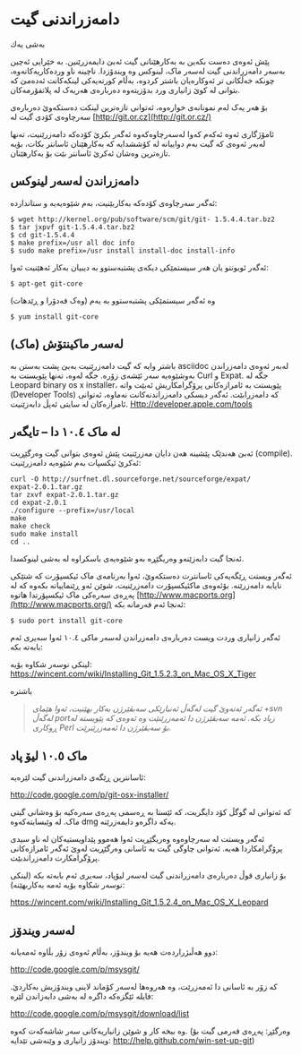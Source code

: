 # دامه‌زراندنی گیت

به‌شی یه‌ك



پێش ئەوەی دەست بکەین بە بەکارهێنانی گیت ئەبێ دایمەزرێنین. بە خێرایی ئەچین بەسەر دامەزراندنی گیت لەسەر ماک، لینوکس وە ویندۆزدا. ناچینە ناو وردەکاریەکانەوە، چونکە خەڵکانی تر ئەوکارەیان باشتر کردوە، بەڵام کورتەیەکی لینکەکانت ئەدەمێ کە بتوانی لە کوێ زانیاری ورد بدۆزیتەوە دەربارەی هەریەک لە پلاتفۆرمەکان.

بۆ هەر یەک لەم نمونانەی خوارەوە، ئەتوانی تازەترین لینکت دەستکەوێ دەربارەی سەرچاوەی کۆدی گیت لە [http://git.or.cz](http://git.or.cz/)

ئامۆژگاری ئەوە ئەکەم کەوا لەسەرچاوەکەوە ئەگەر بکرێ کۆدەکە دامەزرێنیت، تەنها لەبەر ئەوەی کە گیت بەم دواییانە لە کۆششدایە کە بەکارهێنان ئاسانتر بکات، بۆیە تازەترین وەشان ئەکرێ ئاسانتر بێت بۆ بەکارهێنان. 



## **دامەزراندن لەسەر لینوکس**

ئەگەر سەرچاوەی کۆدەکە بەکاربێنیت، بەم شێوەیەیە و ستانداردە:

```shell
$ wget http://kernel.org/pub/software/scm/git/git- 1.5.4.4.tar.bz2
$ tar jxpvf git-1.5.4.4.tar.bz2
$ cd git-1.5.4.4
$ make prefix=/usr all doc info 
$ sudo make prefix=/usr install install-doc install-info

```

ئەگەر ئوبونتو یان هەر سیستمێکی دیکەی پشتبەستوو بە دیبیان بەکار ئەهێنیت ئەوا:

```shell
$ apt-get git-core
```

وە ئەگەر سیستمێکی پشتبەستوو بە یەم (وەک فەدۆرا و ڕێدهات)

```shell
$ yum install git-core
```

## **لەسەر ماکینتۆش (ماک)**

باشتر وایە کە گیت دامەزرێنیت بەبێ پشت بەستن بە asciidoc لەبەر ئەوەی دامەزراندن بەوشێوەیە سەر ئێشەی زۆرە. جگە لەوە، تەنها پێویستت بە Curl و Expat. جگە لە Leopard binary os x installer، پێویستت بە ئامرازەکانی پرۆگرامکاریش ئەبێت واتە (Developer Tools) کە دامەزرابێت. ئەگەر دیسکی دامەزراندنەکانت نەماوە، ئەتوانی ئامرازەکان لە سایتی ئەپڵ دابەزێنیت. [Http://developer.apple.com/tools](http://developer.apple.com/tools) 

## **لە ماک ۱٠.٤ دا – تایگەر**

ئەبێ هەندێک پێشینە هەن دایان مەزرێنیت پێش ئەوەی بتوانی گیت وەرگێڕیت (compile). ئەکرێ ئیکسپات بەم شێوەیە دامەزرێنیت:

```shell
curl -O http://surfnet.dl.sourceforge.net/sourceforge/expat/
expat-2.0.1.tar.gz
tar zxvf expat-2.0.1.tar.gz
cd expat-2.0.1
./configure --prefix=/usr/local
make
make check
sudo make install
cd ..
```

ئەنجا گیت دابەزێنەو وەریگێڕە بەو شێوەیەی باسکراوە لە بەشی لینوکسدا.

ئەگەر ویستت ڕێگەیەکی ئاسانترت دەستکەوێ، ئەوا بەرنامەی ماک ئیکسپۆرت کە شتێکی نایابە دامەزرێنە. بۆئەوەی ماکئیکسپۆرت دامەزرێنیت، شوێن ئەو ڕێنماییانە بکەوە کە لە پەڕەی سەرەکی ماک ئیکسپۆرتدا هاتوە [http://www.macports.org](http://www.macports.org/) ئەنجا ئەم فەرمانە بکە:

```shell
$ sudo port install git-core
```

ئەگەر زانیاری وردت ویست دەربارەی دامەزراندن لەسەر ماکی ۱٠.٤ ئەوا سەیری ئەم بابەتە بکە:

لینکی نوسەر شکاوە بۆیە: https://wincent.com/wiki/Installing_Git_1.5.2.3_on_Mac_OS_X_Tiger

باشترە

>   *ئەگەر ئەتەوێ گیت لەگەڵ ئەنبارێکی سەبڤێرژن بەکار بهێنیت، ئەوا هێمای  +svn لەگەڵ portزیاد بکە. ئەمە سەبڤێرژن دا ئەمەزرێنێت وە ئەوەی کە پێویستە لە ڕوکاری  Perl بۆ سەبڤێرژن دا ئەمەزرێنرێت.*

 

## **ماک ١٠.٥ لیۆ پاد**

ئاسانترین ڕێگەی دامەزراندنی گیت لێرەیە:

http://code.google.com/p/git-osx-installer/

کە ئەتوانی لە گوگڵ کۆد دایگریت، کە ئێستا بە ڕەسمی پەڕەی سەرەکیە بۆ وەشانی گیتی ماک. لە وێبسایتەکەوە dmg یەکە داگرەو دایمەزرێنە.

ئەگەر ویستت لە سەرچاوەوە وەریگێڕیت ئەوا هەموو پێداویستیەکان لە ناو سیدی پرۆگرامکاردا هەیە. ئەتوانی چاوگی گیت بە ئاسانی وەرگێڕیت لەوێ ئەگەر ئامرازەکانی پرۆگرامکارت دامەزراندبێت.

بۆ زانیاری قوڵ دەربارەی دامەزراندنی گیت لەسەر لیۆپاد، سەیری ئەم بابەتە بکە (لینکی نوسەر شکاوە بۆیە ئەمە بەکاربهێنە):

https://wincent.com/wiki/Installing_Git_1.5.2.4_on_Mac_OS_X_Leopard



## لەسەر ویندۆز

دوو هەڵبژراردەت هەیە بۆ ویندۆز، بەڵام ئەوەی زۆر بڵاوە ئەمەیانە:

http://code.google.com/p/msysgit/

کە زۆر بە ئاسانی دا ئەمەزرێت، وە هەروەها لەسەر کۆماند لاینی ویندۆزیش بەکاردێ. فایلە ئێگزەکە داگرە لە بەشی دابەزاندن لێرە: 

http://code.google.com/p/msysgit/download/list

وە بیخە کار و شوێن زانیاریەکانی سەر شاشەکەت کەوە. (وەرگێڕ: پەڕەی فەرمی گیت بۆ ویندۆز زانیاری و وێنەشی تێدایە: http://help.github.com/win-set-up-git)

